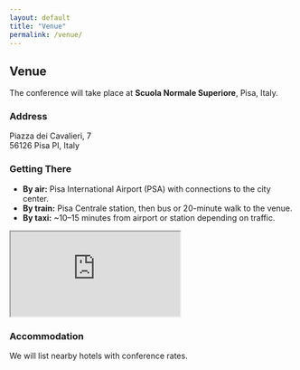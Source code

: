 ```yaml
---
layout: default
title: "Venue"
permalink: /venue/
---
```


<h2 class="section-title">Venue</h2>
<p>The conference will take place at <strong>Scuola Normale Superiore</strong>, Pisa, Italy.</p>

<div class="row g-4">
  <div class="col-md-6">
    <h3>Address</h3>
    <p>
      Piazza dei Cavalieri, 7<br>
      56126 Pisa PI, Italy
    </p>
    <h3>Getting There</h3>
    <ul>
      <li><strong>By air:</strong> Pisa International Airport (PSA) with connections to the city center.</li>
      <li><strong>By train:</strong> Pisa Centrale station, then bus or 20-minute walk to the venue.</li>
      <li><strong>By taxi:</strong> ~10–15 minutes from airport or station depending on traffic.</li>
    </ul>
  </div>
  <div class="col-md-6">
    <div class="ratio ratio-4x3 rounded-4 overflow-hidden shadow-sm">
      <iframe
        src="https://www.google.com/maps?q=Scuola%20Normale%20Superiore%20Pisa&output=embed"
        loading="lazy" referrerpolicy="no-referrer-when-downgrade"></iframe>
    </div>
  </div>
</div>

<h3 class="mt-4">Accommodation</h3>
<p>We will list nearby hotels with conference rates.</p>
